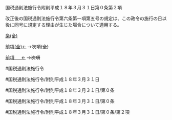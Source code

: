 国税通則法施行令附則平成１８年３月３１日第０条第２項

改正後の国税通則法施行令第六条第一項第五号の規定は、この政令の施行の日以後に同号に規定する理由が生じた場合について適用する。

[条(全)](国税通則法施行＿令附則平成１８年３月３１日第０条_.md)

[前項(全)←](国税通則法施行＿令附則平成１８年３月３１日第０条第１項_.md)  ~~→次項(全)~~

[前項 　 ←](国税通則法施行＿令附則平成１８年３月３１日第０条第１項.md)  ~~→次項~~



#国税通則法施行令

#国税通則法施行令/附則平成１８年３月３１日

#国税通則法施行令/附則平成１８年３月３１日/第０条

#国税通則法施行令/附則平成１８年３月３１日/第０条

#国税通則法施行令/附則平成１８年３月３１日/第０条/第２項

